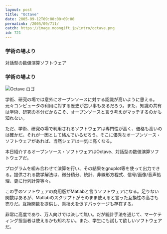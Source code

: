 ```yaml
---
layout: post
title: "Octave"
date: 2005-09-12T09:00:00+09:00
permalink: /2005/09/711/
catch: https://image.moongift.jp/intro/octave.png
id: 721
---
```

### 学術の場より
  
対話型の数値演算ソフトウェア  
<!--more-->  

### 学術の場より
  

![Octave ロゴ](https://image.moongift.jp/intro/octave.png "Octave ロゴ")

  

学術、研究の場では意外にオープンソースに対する認識が高いように思える。元々コンピュータの利用に対する歴史が古い事もあるだろう。また、知識の共有は学術、研究の本分だからこそ、オープンソースと言う考えがマッチするのかも知れない。

  

ただ、学術、研究の場で利用されるソフトウェアは専門性が高く、価格も高いのは確かだ。それが一因として絡んでいるだろう。そこに優秀なオープンソース・ソフトウェアがあれば、当然シェアは一気に高くなる。

  

本日紹介するオープンソース・ソフトウェアはOctave、対話型の数値演算ソフトウェアだ。

  

プログラムを組み合わせて演算を行い、その結果をgnuplot等を使って出力できる。提供される数学解法は、微分積分、統計、非線形方程式、信号/画像/音声処理、更に行列計算等々。

  

この手のソフトウェアの商用版がMatlabと言うソフトウェアになる。足りない関数はあるが、Matlabのスクリプトがそのまま使えると言った互換性の高さも売りだ。互換関数を提供し、乗換えを促すパッケージも存在する。

  

非常に高度であり、万人向けでは決して無い。だが統計手法を通じて、マーケティング担当者は使えるかも知れない。また、学生にも試して欲しいソフトウェアだ。

